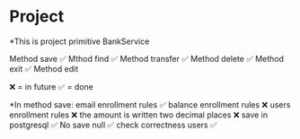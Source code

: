 # Project
*This is project primitive BankService

Method save :white_check_mark:
Mthod find :white_check_mark:
Method transfer :white_check_mark:
Method delete :white_check_mark: 
Method exit :white_check_mark:
Method edit


:x: = in future
:white_check_mark: = done

*In method save:
email enrollment rules :white_check_mark:
balance enrollment rules :x:
users enrollment rules :x:
the amount is written two decimal places  :x:
save in postgresql :white_check_mark:
No save null :white_check_mark:
check correctness users :white_check_mark:
